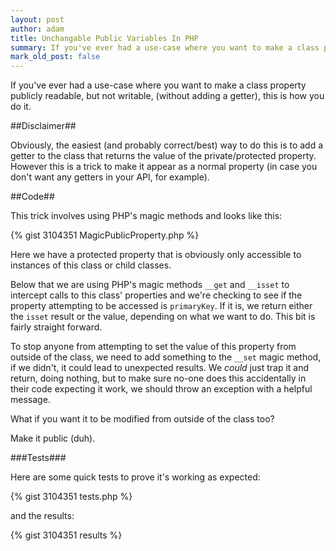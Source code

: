```yaml
---
layout: post
author: adam
title: Unchangable Public Variables In PHP
summary: If you've ever had a use-case where you want to make a class property publicly read-able, but not modifiable, (without adding a getter), this is how you do it.
mark_old_post: false
---
```


If you've ever had a use-case where you want to make a class property publicly readable, but not writable, (without adding a getter), this is how you do it.

##Disclaimer##

Obviously, the easiest (and probably correct/best) way to do this is to add a getter to the class that returns the value of the private/protected property.  However this is a trick to make it appear as a normal property (in case you don't want any getters in your API, for example).

##Code##

This trick involves using PHP's magic methods and looks like this:

{% gist 3104351 MagicPublicProperty.php %}

Here we have a protected property that is obviously only accessible to instances of this class or child classes.

Below that we are using PHP's magic methods `__get` and `__isset` to intercept calls to this class' properties and we're checking to see if the property attempting to be accessed is `primaryKey`.  If it is, we return either the `isset` result or the value, depending on what we want to do.  This bit is fairly straight forward.

To stop anyone from attempting to set the value of this property from outside of the class, we need to add something to the `__set` magic method, if we didn't, it could lead to unexpected results.  We _could_ just trap it and return, doing nothing, but to make sure no-one does this accidentally in their code expecting it work, we should throw an exception with a helpful message.

What if you want it to be modified from outside of the class too?

Make it public (duh).

###Tests###

Here are some quick tests to prove it's working as expected:

{% gist 3104351 tests.php %}

and the results:

{% gist 3104351 results %}
